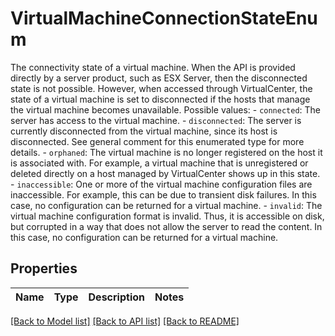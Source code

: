 # VirtualMachineConnectionStateEnum

The connectivity state of a virtual machine.  When the API is provided directly by a server product, such as ESX Server, then the disconnected state is not possible. However, when accessed through VirtualCenter, the state of a virtual machine is set to disconnected if the hosts that manage the virtual machine becomes unavailable.  Possible values: - `connected`: The server has access to the virtual machine. - `disconnected`: The server is currently disconnected from the virtual machine, since its   host is disconnected.      See general comment for this enumerated type for more   details. - `orphaned`: The virtual machine is no longer registered on the host it is associated   with.      For example, a virtual machine that is unregistered or deleted   directly on a host managed by VirtualCenter shows up in this state. - `inaccessible`: One or more of the virtual machine configuration files are inaccessible.      For   example, this can be due to transient disk failures. In this case, no   configuration can be returned for a virtual machine. - `invalid`: The virtual machine configuration format is invalid.      Thus, it is accessible   on disk, but corrupted in a way that does not allow the server to read the   content. In this case, no configuration can be returned for a virtual   machine. 

## Properties
Name | Type | Description | Notes
------------ | ------------- | ------------- | -------------

[[Back to Model list]](../README.md#documentation-for-models) [[Back to API list]](../README.md#documentation-for-api-endpoints) [[Back to README]](../README.md)


